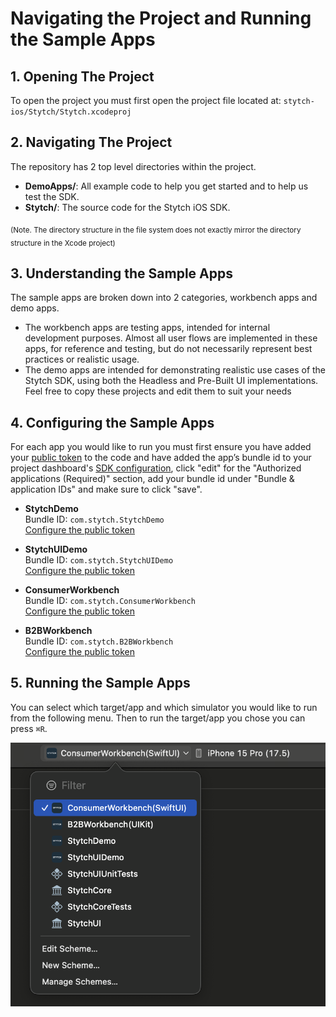 # Navigating the Project and Running the Sample Apps

## 1. Opening The Project
To open the project you must first open the project file located at: `stytch-ios/Stytch/Stytch.xcodeproj`

## 2. Navigating The Project
The repository has 2 top level directories within the project. 
* **DemoApps/**: All example code to help you get started and to help us test the SDK.
* **Stytch/**: The source code for the Stytch iOS SDK.

<sub>(Note. The directory structure in the file system does not exactly mirror the directory structure in the Xcode project)</sub>

## 3. Understanding the Sample Apps
The sample apps are broken down into 2 categories, workbench apps and demo apps.
* The workbench apps are testing apps, intended for internal development purposes. Almost all user flows are implemented in these apps, for reference and testing, but do not necessarily represent best practices or realistic usage.
* The demo apps are intended for demonstrating realistic use cases of the Stytch SDK, using both the Headless and Pre-Built UI implementations. Feel free to copy these projects and edit them to suit your needs

## 4. Configuring the Sample Apps
For each app you would like to run you must first ensure you have added your [public token](https://stytch.com/dashboard) to the code and have added the app’s bundle id to your project dashboard's [SDK configuration](https://stytch.com/dashboard/sdk-configuration), click "edit" for the "Authorized applications (Required)" section, add your bundle id under "Bundle & application IDs" and make sure to click "save".

* **StytchDemo**    
Bundle ID: `com.stytch.StytchDemo`  
[Configure the public token](https://github.com/stytchauth/stytch-ios/blob/f5a1fed4f54708fd7bc089340cccb3b2c3ab2d96/Stytch/DemoApps/StytchDemo/ContentView.swift#L21)    

* **StytchUIDemo**  
Bundle ID: `com.stytch.StytchUIDemo`  
[Configure the public token](https://github.com/stytchauth/stytch-ios/blob/f5a1fed4f54708fd7bc089340cccb3b2c3ab2d96/Stytch/DemoApps/StytchUIDemo/ContentView.swift#L33)  

* **ConsumerWorkbench**  
Bundle ID: `com.stytch.ConsumerWorkbench`  
[Configure the public token](https://github.com/stytchauth/stytch-ios/blob/f5a1fed4f54708fd7bc089340cccb3b2c3ab2d96/Stytch/DemoApps/ConsumerWorkbench/Shared/StytchDemoApp.swift#L6)  

* **B2BWorkbench**  
Bundle ID: `com.stytch.B2BWorkbench`  
[Configure the public token](https://github.com/stytchauth/stytch-ios/blob/0d0bb69237a69f266530f831eca3ef8c2b7a91c5/Stytch/DemoApps/B2BWorkbench/ViewControllers/RootViewController.swift#L43)  

## 5. Running the Sample Apps

You can select which target/app and which simulator you would like to run from the following menu. Then to run the target/app you chose you can press `⌘R`.

![Stytch Targets](assets/target_options.png)
